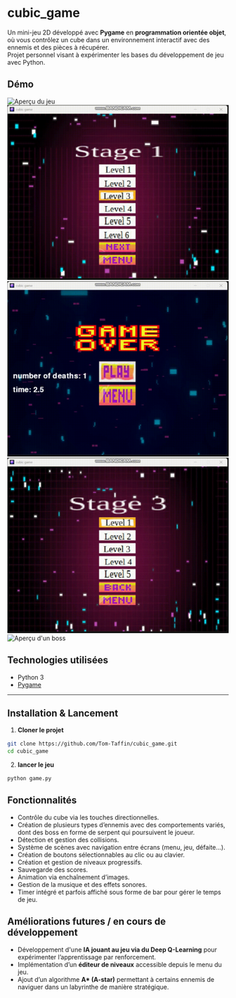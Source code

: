 # cubic_game

Un mini-jeu 2D développé avec **Pygame** en **programmation orientée objet**, où vous contrôlez un cube dans un environnement interactif avec des ennemis et des pièces à récupérer.  
Projet personnel visant à expérimenter les bases du développement de jeu avec Python.

## Démo

![Aperçu du jeu](demo/demo.gif)
![Aperçu d'un niveau du stage 1](demo/demo_stage1.gif)
![Aperçu d'un niveau du stage 2](demo/demo_stage2.gif)
![Aperçu d'un niveau du stage 3](demo/demo_stage3.gif)
![Aperçu d'un boss](demo/demo_boss.gif)

## Technologies utilisées

- Python 3
- [Pygame](https://www.pygame.org/)

---

## Installation & Lancement

1. **Cloner le projet**
```bash
git clone https://github.com/Tom-Taffin/cubic_game.git
cd cubic_game
```

2. **lancer le jeu**
```bash
python game.py
```

## Fonctionnalités

- Contrôle du cube via les touches directionnelles.
- Création de plusieurs types d’ennemis avec des comportements variés, dont des boss en forme de serpent qui poursuivent le joueur.
- Détection et gestion des collisions.
- Système de scènes avec navigation entre écrans (menu, jeu, défaite…).
- Création de boutons sélectionnables au clic ou au clavier.
- Création et gestion de niveaux progressifs.
- Sauvegarde des scores.
- Animation via enchaînement d’images.
- Gestion de la musique et des effets sonores.
- Timer intégré et parfois affiché sous forme de bar pour gérer le temps de jeu.

## Améliorations futures / en cours de développement

- Développement d'une **IA jouant au jeu via du Deep Q-Learning** pour expérimenter l’apprentissage par renforcement.
- Implémentation d’un **éditeur de niveaux** accessible depuis le menu du jeu.
- Ajout d’un algorithme **A\* (A-star)** permettant à certains ennemis de naviguer dans un labyrinthe de manière stratégique.
